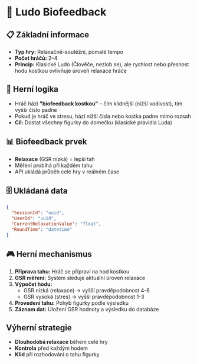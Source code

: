 # 🎲 Ludo Biofeedback

## 📋 Základní informace

- **Typ hry:** Relaxačně-soutěžní, pomalé tempo
- **Počet hráčů:** 2–4
- **Princip:** Klasické Ludo (Člověče, nezlob se), ale rychlost nebo přesnost hodu kostkou ovlivňuje úroveň relaxace hráče

## 🎯 Herní logika

- Hráč hází **"biofeedback kostkou"** – čím klidnější (nižší vodivost), tím vyšší číslo padne
- Pokud je hráč ve stresu, hází nižší čísla nebo kostka padne mimo rozsah
- **Cíl:** Dostat všechny figurky do domečku (klasické pravidla Luda)

## 📊 Biofeedback prvek

- **Relaxace** (GSR nízká) = lepší tah
- Měření probíhá při každém tahu
- API ukládá průběh celé hry v reálném čase

## 🗄️ Ukládaná data

```json
{
  "SessionId": "uuid",
  "UserId": "uuid", 
  "CurrentRelaxationValue": "float",
  "RoundTime": "datetime"
}
```

## 🎮 Herní mechanismus

1. **Příprava tahu:** Hráč se připraví na hod kostkou
2. **GSR měření:** Systém sleduje aktuální úroveň relaxace
3. **Výpočet hodu:** 
   - GSR nízká (relaxace) → vyšší pravděpodobnost 4-6
   - GSR vysoká (stres) → vyšší pravděpodobnost 1-3
4. **Provedení tahu:** Pohyb figurky podle výsledku
5. **Záznam dat:** Uložení GSR hodnoty a výsledku do databáze

## Výherní strategie

- **Dlouhodobá relaxace** během celé hry
- **Kontrola** před každým hodem
- **Klid** při rozhodování o tahu figurky